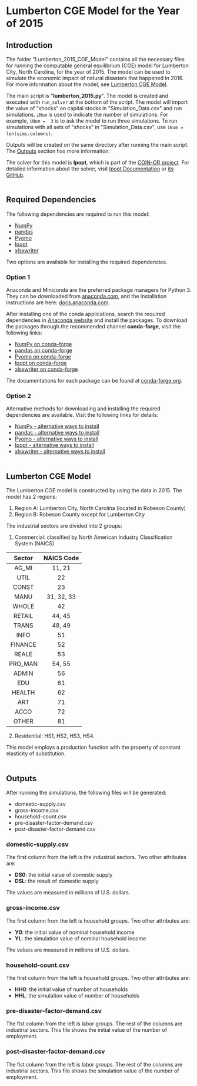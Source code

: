 # Lumberton CGE Model for the Year of 2015

## Introduction

The folder "Lumberton_2015_CGE_Model" contains all the necessary files for running the computable general equilibrium (CGE) model for Lumberton City, North Carolina, for the year of 2015. The model can be used to simulate the economic impact of natural disasters that happened in 2016. For more information about the model, see [Lumberton CGE Model](#lumberton-cge-model).

The main script is "**lumberton_2015.py**". The model is created and executed with `run_solver` at the bottom of the script. The model will import the value of "shocks" on capital stocks in "Simulation_Data.csv" and run simulations. `iNum` is used to indicate the number of simulations. For example, `iNum =  3` is to ask the model to run three simulations. To run simulations with all sets of "shocks" in "Simulation_Data.csv", use `iNum = len(sims.columns)`.

Outputs will be created on the same directory after running the main script. The [Outputs](#outputs) section has more information. 

The solver for this model is **Ipopt**, which is part of the [COIN-OR project](https://www.coin-or.org/). For detailed information about the solver, visit [Ipopt Documentation](https://coin-or.github.io/Ipopt/) or [its GitHub](https://github.com/coin-or/Ipopt).
<br/><br/>


## Required Dependencies

The following dependencies are required to run this model:

- [NumPy](https://numpy.org/)
- [pandas](https://pandas.pydata.org/)
- [Pyomo](http://www.pyomo.org/)
- [Ipopt](https://github.com/coin-or/Ipopt)
- [xlsxwriter](https://xlsxwriter.readthedocs.io/)

Two options are available for installing the required dependencies.


### Option 1

Anaconda and Miniconda are the preferred package managers for Python 3. They can be downloaded from [anaconda.com](https://www.anaconda.com/distribution/), and the installation instructions are here: [docs.anaconda.com](https://docs.anaconda.com/anaconda/navigator/install/).

After installing one of the conda applications, search the required dependencies in [Anaconda website](https://anaconda.org/conda-forge) and install the packages. To download the packages through the recommended channel **conda-forge**, visit the following links: 

- [NumPy on conda-forge](https://anaconda.org/conda-forge/numpy)
- [pandas on conda-forge](https://anaconda.org/conda-forge/pandas)
- [Pyomo on conda-forge](https://anaconda.org/conda-forge/pyomo)
- [Ipopt on conda-forge](https://anaconda.org/conda-forge/ipopt)
- [xlsxwriter on conda-forge](https://anaconda.org/conda-forge/xlsxwriter)

The documentations for each package can be found at [conda-forge.org](https://conda-forge.org/). 


### Option 2

Alternative methods for downloading and installing the required dependencies are available. Visit the following links for details:

- [NumPy - alternative ways to install](https://numpy.org/install/)
- [pandas - alternative ways to install](https://pandas.pydata.org/docs/getting_started/install.html)
- [Pyomo - alternative ways to install](http://www.pyomo.org/installation)
- [Ipopt - alternative ways to install](https://coin-or.github.io/Ipopt/INSTALL.html)
- [xlsxwriter - alternative ways to install](https://xlsxwriter.readthedocs.io/getting_started.html)
<br/><br/>


## Lumberton CGE Model

The Lumberton CGE model is constructed by using the data in 2015. The model has 2 regions: 
1. Region A: Lumberton City, North Carolina (located in Robeson County)
2. Region B: Robeson County except for Lumberton City

The industrial sectors are divided into 2 groups:
1. Commercial: classified by North American Industry Classification System (NAICS) 

<div align="center">

| Sector   | NAICS Code |
| :---:    |    :---:   |
| AG_MI    | 11, 21     |
| UTIL     | 22         |
| CONST    | 23         |
| MANU     | 31, 32, 33 |
| WHOLE    | 42         |
| RETAIL   | 44, 45     |
| TRANS    | 48, 49     |
| INFO     | 51         |      
| FINANCE  | 52         |
| REALE    | 53         |
| PRO_MAN  | 54, 55     |
| ADMIN    | 56         |
| EDU      | 61         |
| HEALTH   | 62         |
| ART      | 71         |
| ACCO     | 72         |
| OTHER    | 81         |   

</div>

2. Residential: HS1, HS2, HS3, HS4.

This model employs a production function with the property of constant elasticity of substitution.
<br/><br/>


## Outputs

After running the simulations, the following files will be generated:

* domestic-supply.csv
* gross-income.csv
* household-count.csv
* pre-disaster-factor-demand.csv
* post-disaster-factor-demand.csv

### **domestic-supply.csv**
The first column from the left is the industrial sectors. Two other attributes are:

* **DS0**: the initial value of domestic supply
* **DSL**: the result of domestic supply

The values are measured in millions of U.S. dollars.


### **gross-income.csv**
The first column from the left is household groups. Two other attributes are:

* **Y0**: the initial value of nominal household income
* **YL**: the simulation value of nominal household income

The values are measured in millions of U.S. dollars.


### **household-count.csv**
The first column from the left is household groups. Two other attributes are:

* **HH0**: the initial value of number of households
* **HHL**: the simulation value of number of households


### **pre-disaster-factor-demand.csv**
The fist column from the left is labor groups. The rest of the columns are industrial sectors. This file shows the initial value of the number of employment.


### **post-disaster-factor-demand.csv**
The fist column from the left is labor groups. The rest of the columns are industrial sectors. This file shows the simulation value of the number of employment.